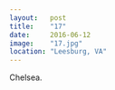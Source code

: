 ```yaml
---
layout:   post
title:    "17"
date:     2016-06-12
image:    "17.jpg"
location: "Leesburg, VA"
---
```


Chelsea.
